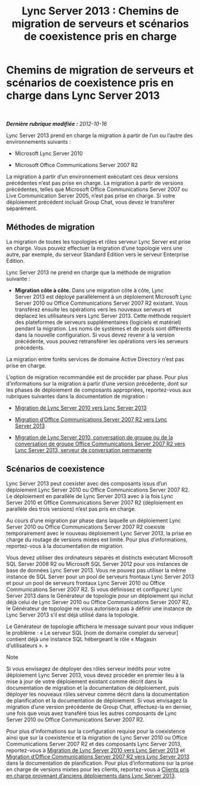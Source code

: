 ﻿---
title: 'Lync Server 2013 : Chemins de migration de serveurs et scénarios de coexistence pris en charge'
TOCTitle: Chemins de migration de serveurs et scénarios de coexistence pris en charge
ms:assetid: 2a6a730f-7f80-45f9-9540-3edfdaa265fb
ms:mtpsurl: https://technet.microsoft.com/fr-fr/library/Gg425764(v=OCS.15)
ms:contentKeyID: 49296700
ms.date: 05/20/2016
mtps_version: v=OCS.15
ms.translationtype: HT
---

# Chemins de migration de serveurs et scénarios de coexistence pris en charge dans Lync Server 2013

 

_**Dernière rubrique modifiée :** 2012-10-16_

Lync Server 2013 prend en charge la migration à partir de l’un ou l’autre des environnements suivants :

  - Microsoft Lync Server 2010

  - Microsoft Office Communications Server 2007 R2

La migration à partir d’un environnement exécutant ces deux versions précédentes n’est pas prise en charge. La migration à partir de versions précédentes, telles que Microsoft Office Communications Server 2007 ou Live Communication Server 2005, n’est pas prise en charge. Si votre déploiement précédent incluait Group Chat, vous devez le transférer séparément.

## Méthodes de migration

La migration de toutes les topologies et rôles serveur Lync Server est prise en charge. Vous pouvez effectuer la migration d’une topologie vers une autre, par exemple, du serveur Standard Edition vers le serveur Enterprise Edition.

Lync Server 2013 ne prend en charge que la méthode de migration suivante :

  -   
    **Migration côte à côte.** Dans une migration côte à côte, Lync Server 2013 est déployé parallèlement à un déploiement Microsoft Lync Server 2010 ou Office Communications Server 2007 R2 existant. Vous transférez ensuite les opérations vers les nouveaux serveurs et déplacez les utilisateurs vers Lync Server 2013. Cette méthode requiert des plateformes de serveurs supplémentaires (logiciels et matériel) pendant la migration. Les noms de systèmes et de pools sont différents dans la nouvelle configuration. Si vous devez revenir à la version précédente, vous pouvez retransférer les opérations vers les serveurs précédents.

La migration entre forêts services de domaine Active Directory n’est pas prise en charge.

L’option de migration recommandée est de procéder par phase. Pour plus d’informations sur la migration à partir d’une version précédente, dont sur les phases de déploiement de composants appropriées, reportez-vous aux rubriques suivantes dans la documentation de migration :

  - [Migration de Lync Server 2010 vers Lync Server 2013](migration-from-lync-server-2010-to-lync-server-2013.md)

  - [Migration d’Office Communications Server 2007 R2 vers Lync Server 2013](migration-from-office-communications-server-2007-r2-to-lync-server-2013.md)

  - [Migration de Lync Server 2010, conversation de groupe ou de la conversation de groupe Office Communications Server 2007 R2 vers Lync Server 2013, serveur de conversation permanente](migration-from-lync-server-2010-group-chat-or-office-communications-server-2007-r2-group-chat-to-lync-server-2013-persistent-chat-server.md)

## Scénarios de coexistence

Lync Server 2013 peut coexister avec des composants issus d’un déploiement Lync Server 2010 ou Office Communications Server 2007 R2. Le déploiement en parallèle de Lync Server 2013 avec à la fois Lync Server 2010 et Office Communications Server 2007 R2 (déploiement en parallèle des trois versions) n’est pas pris en charge.

Au cours d’une migration par phase dans laquelle un déploiement Lync Server 2010 ou Office Communications Server 2007 R2 coexiste temporairement avec le nouveau déploiement Lync Server 2013, la prise en charge du routage de versions mixtes est limité. Pour plus d’informations, reportez-vous à la documentation de migration.

Vous devez utiliser des ordinateurs séparés et distincts exécutant Microsoft SQL Server 2008 R2 ou Microsoft SQL Server 2012 pour vos instances de base de données Lync Server 2013. Vous ne pouvez pas utiliser la même instance de SQL Server pour un pool de serveurs frontaux Lync Server 2013 et pour un pool de serveurs frontaux Lync Server 2010 ou Office Communications Server 2007 R2. Si vous définissez et configurez Lync Server 2013 dans le Générateur de topologie pour un déploiement qui inclut déjà celui de Lync Server 2010 ou Office Communications Server 2007 R2, le Générateur de topologie ne vous autorisera pas à définir une instance de Lync Server 2013 s’il est déjà utilisé dans la topologie.

Le Générateur de topologie affichera le message suivant pour vous indiquer le problème : « Le serveur SQL \[nom de domaine complet du serveur\] contient déjà une instance SQL hébergeant le rôle « Magasin d’utilisateurs ». »

> [!NOTE]  
> Si vous envisagez de déployer des rôles serveur inédits pour votre déploiement Lync Server 2013, vous devez procéder en premier lieu à la mise à jour de votre déploiement existant comme décrit dans la documentation de migration et la documentation de déploiement, puis déployer les nouveaux rôles serveur comme décrit dans la documentation de planification et la documentation de déploiement. Si vous envisagez la migration d’une version précédente de Group Chat, effectuez-la en dernier, une fois que vous avez transféré tous les autres composants de Lync Server 2010 ou Office Communications Server 2007 R2.

Pour plus d’informations sur la configuration requise pour la coexistence ainsi que sur la coexistence et la migration de Lync Server 2010 ou Office Communications Server 2007 R2 et des composants Lync Server 2013, reportez-vous à [Migration de Lync Server 2010 vers Lync Server 2013](migration-from-lync-server-2010-to-lync-server-2013.md) et [Migration d’Office Communications Server 2007 R2 vers Lync Server 2013](migration-from-office-communications-server-2007-r2-to-lync-server-2013.md) dans la documentation de planification. Pour plus d’informations sur la prise en charge de versions mixtes pour les clients, reportez-vous à [Clients pris en charge provenant d’anciens déploiements dans Lync Server 2013](lync-server-2013-supported-clients-from-previous-deployments.md).

